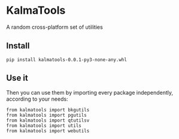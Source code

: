 KalmaTools
===========

A random cross-platform set of utilities


Install
-------

    pip install kalmatools-0.0.1-py3-none-any.whl

Use it
-------

Then you can use them by importing every package independently, according to your needs:

    from kalmatools import bkgutils
    from kalmatools import pgutils
    from kalmatools import qtutilsv
    from kalmatools import utils
    from kalmatools import webutils
